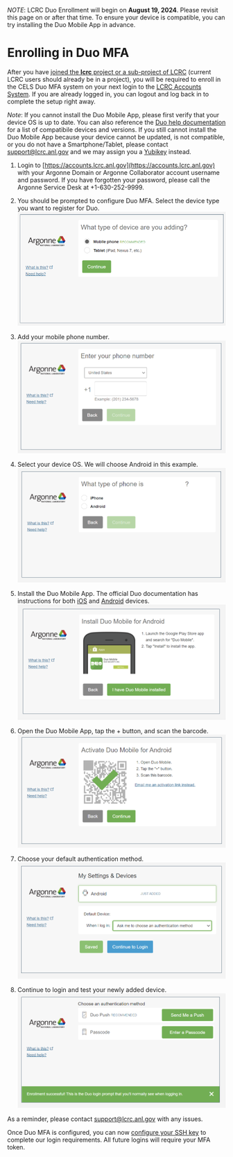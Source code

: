 *NOTE*: LCRC Duo Enrollment will begin on **August 19, 2024**. Please revisit this page on or after that time.
To ensure your device is compatible, you can try installing the Duo Mobile App in advance.

# Enrolling in Duo MFA

After you have [joined the **lcrc** project or a sub-project of LCRC](../project-management/#join-an-existing-lcrc-project) (current LCRC users should already be in a project), you will be required to enroll in the CELS Duo MFA system on your next login to the [LCRC Accounts System](https://accounts.lcrc.anl.gov). If you are already logged in, you can logout and log back in to complete the setup right away.

*Note*: If you cannot install the Duo Mobile App, please first verify that your device OS is up to date. You can also reference the [Duo help documentation](https://help.duo.com) for a list of compatibile devices and versions. If you still cannot install the Duo Mobile App because your device cannot be updated, is not compatible, or you do not have a Smartphone/Tablet, please contact [support@lcrc.anl.gov](mailto:support@lcrc.anl.gov) and we may assign you a [Yubikey](mfa-yubikey.md) instead.

1. Login to [https://accounts.lcrc.anl.gov](https://accounts.lcrc.anl.gov) with your Argonne Domain or Argonne Collaborator account username and password. If you have forgotten your password, please call the Argonne Service Desk at +1-630-252-9999.

2. You should be prompted to configure Duo MFA. Select the device type you want to register for Duo.
![LCRC Duo Config 1](../images/lcrc_duo_1.png)

3. Add your mobile phone number.
![LCRC Duo Config 2](../images/lcrc_duo_2.png)

4. Select your device OS. We will choose Android in this example.
![LCRC Duo Config 3](../images/lcrc_duo_3.png)

5. Install the Duo Mobile App. The official Duo documentation has instructions for both [iOS](https://guide.duo.com/iphone) and [Android](https://guide.duo.com/android) devices.
![LCRC Duo Config 4](../images/lcrc_duo_4.png)

6. Open the Duo Mobile App, tap the + button, and scan the barcode.
![LCRC Duo Config 5](../images/lcrc_duo_5.png)

7. Choose your default authentication method.
![LCRC Duo Config 6](../images/lcrc_duo_6.png)

8. Continue to login and test your newly added device.
![LCRC Duo Config 7](../images/lcrc_duo_7.png)

As a reminder, please contact [support@lcrc.anl.gov](mailto:support@lcrc.anl.gov) with any issues.

Once Duo MFA is configured, you can now [configure your SSH key](ssh.md) to complete our login requirements. All future logins will require your MFA token.
